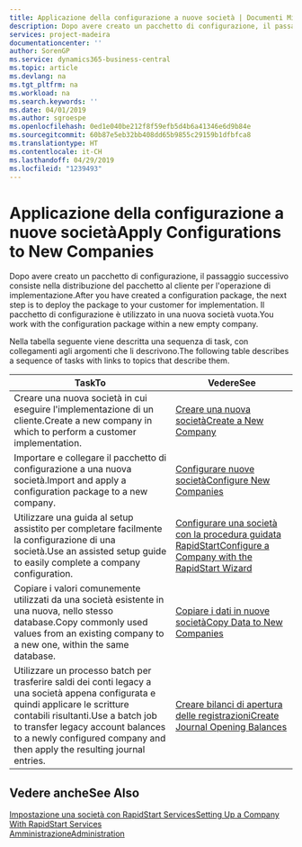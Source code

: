 ```yaml
---
title: Applicazione della configurazione a nuove società | Documenti Microsoft
description: Dopo avere creato un pacchetto di configurazione, il passaggio successivo consiste nella distribuzione del pacchetto al cliente per l'operazione di implementazione. Utilizzare la configurazione con una nuova società vuota.
services: project-madeira
documentationcenter: ''
author: SorenGP
ms.service: dynamics365-business-central
ms.topic: article
ms.devlang: na
ms.tgt_pltfrm: na
ms.workload: na
ms.search.keywords: ''
ms.date: 04/01/2019
ms.author: sgroespe
ms.openlocfilehash: 0ed1e040be212f8f59efb5d4b6a41346e6d9b84e
ms.sourcegitcommit: 60b87e5eb32bb408dd65b9855c29159b1dfbfca8
ms.translationtype: HT
ms.contentlocale: it-CH
ms.lasthandoff: 04/29/2019
ms.locfileid: "1239493"
---
```

# <a name="apply-configurations-to-new-companies"></a><span data-ttu-id="c71fb-104">Applicazione della configurazione a nuove società</span><span class="sxs-lookup"><span data-stu-id="c71fb-104">Apply Configurations to New Companies</span></span>
<span data-ttu-id="c71fb-105">Dopo avere creato un pacchetto di configurazione, il passaggio successivo consiste nella distribuzione del pacchetto al cliente per l'operazione di implementazione.</span><span class="sxs-lookup"><span data-stu-id="c71fb-105">After you have created a configuration package, the next step is to deploy the package to your customer for implementation.</span></span> <span data-ttu-id="c71fb-106">Il pacchetto di configurazione è utilizzato in una nuova società vuota.</span><span class="sxs-lookup"><span data-stu-id="c71fb-106">You work with the configuration package within a new empty company.</span></span>  

 <span data-ttu-id="c71fb-107">Nella tabella seguente viene descritta una sequenza di task, con collegamenti agli argomenti che li descrivono.</span><span class="sxs-lookup"><span data-stu-id="c71fb-107">The following table describes a sequence of tasks with links to topics that describe them.</span></span>

|<span data-ttu-id="c71fb-108">**Task**</span><span class="sxs-lookup"><span data-stu-id="c71fb-108">**To**</span></span>|<span data-ttu-id="c71fb-109">**Vedere**</span><span class="sxs-lookup"><span data-stu-id="c71fb-109">**See**</span></span>|  
|------------|-------------|  
|<span data-ttu-id="c71fb-110">Creare una nuova società in cui eseguire l'implementazione di un cliente.</span><span class="sxs-lookup"><span data-stu-id="c71fb-110">Create a new company in which to perform a customer implementation.</span></span>|[<span data-ttu-id="c71fb-111">Creare una nuova società</span><span class="sxs-lookup"><span data-stu-id="c71fb-111">Create a New Company</span></span>](admin-how-to-create-a-new-company.md)|  
|<span data-ttu-id="c71fb-112">Importare e collegare il pacchetto di configurazione a una nuova società.</span><span class="sxs-lookup"><span data-stu-id="c71fb-112">Import and apply a configuration package to a new company.</span></span>|[<span data-ttu-id="c71fb-113">Configurare nuove società</span><span class="sxs-lookup"><span data-stu-id="c71fb-113">Configure New Companies</span></span>](admin-how-to-configure-new-companies.md)|  
|<span data-ttu-id="c71fb-114">Utilizzare una guida al setup assistito per completare facilmente la configurazione di una società.</span><span class="sxs-lookup"><span data-stu-id="c71fb-114">Use an assisted setup guide to easily complete a company configuration.</span></span>|[<span data-ttu-id="c71fb-115">Configurare una società con la procedura guidata RapidStart</span><span class="sxs-lookup"><span data-stu-id="c71fb-115">Configure a Company with the RapidStart Wizard</span></span>](admin-how-to-configure-a-company-with-the-rapidstart-wizard.md)|
|<span data-ttu-id="c71fb-116">Copiare i valori comunemente utilizzati da una società esistente in una nuova, nello stesso database.</span><span class="sxs-lookup"><span data-stu-id="c71fb-116">Copy commonly used values from an existing company to a new one, within the same database.</span></span>|[<span data-ttu-id="c71fb-117">Copiare i dati in nuove società</span><span class="sxs-lookup"><span data-stu-id="c71fb-117">Copy Data to New Companies</span></span>](admin-how-to-copy-data-to-new-companies.md)|  
|<span data-ttu-id="c71fb-118">Utilizzare un processo batch per trasferire saldi dei conti legacy a una società appena configurata e quindi applicare le scritture contabili risultanti.</span><span class="sxs-lookup"><span data-stu-id="c71fb-118">Use a batch job to transfer legacy account balances to a newly configured company and then apply the resulting journal entries.</span></span>|[<span data-ttu-id="c71fb-119">Creare bilanci di apertura delle registrazioni</span><span class="sxs-lookup"><span data-stu-id="c71fb-119">Create Journal Opening Balances</span></span>](admin-how-to-create-journal-opening-balances.md)|  

## <a name="see-also"></a><span data-ttu-id="c71fb-120">Vedere anche</span><span class="sxs-lookup"><span data-stu-id="c71fb-120">See Also</span></span>  
[<span data-ttu-id="c71fb-121">Impostazione una società con RapidStart Services</span><span class="sxs-lookup"><span data-stu-id="c71fb-121">Setting Up a Company With RapidStart Services</span></span>](admin-set-up-a-company-with-rapidstart.md)  
[<span data-ttu-id="c71fb-122">Amministrazione</span><span class="sxs-lookup"><span data-stu-id="c71fb-122">Administration</span></span>](admin-setup-and-administration.md)
